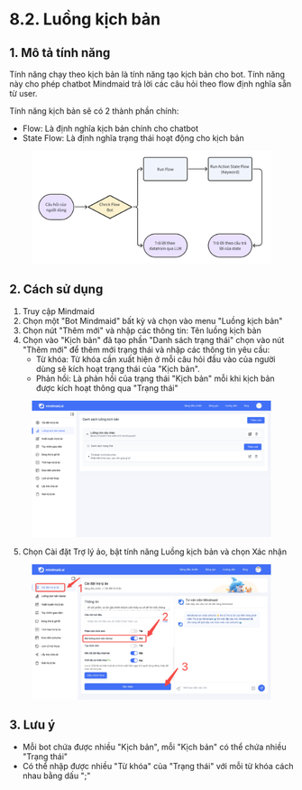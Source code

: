 # 8.2. Luồng kịch bản

## 1. Mô tả tính năng

Tính năng chạy theo kịch bản là tính năng tạo kịch bản cho bot. Tính năng này cho phép chatbot Mindmaid trả lời các câu hỏi theo flow định nghĩa sẵn từ user.

Tính năng kịch bản sẽ có 2 thành phần chính:

* Flow: Là định nghĩa kịch bản chính cho chatbot
* State Flow: Là định nghĩa trạng thái hoạt động cho kịch bản

<figure><img src="../../.gitbook/assets/image (3) (1) (1).png" alt=""><figcaption></figcaption></figure>



## 2. Cách sử dụng

1. Truy cập Mindmaid
2. Chọn một "Bot Mindmaid" bất kỳ và chọn vào menu "Luồng kịch bản"
3. Chọn nút "Thêm mới" và nhập các thông tin: Tên luồng kịch bản
4. Chọn vào "Kịch bản" đã tạo phần "Danh sách trạng thái" chọn vào nút "Thêm mới" để thêm mới trạng thái và nhập các thông tin yêu cầu:
   * Từ khóa: Từ khóa cần xuất hiện ở mỗi câu hỏi đầu vào của người dùng sẽ kích hoạt trạng thái của "Kịch bản".
   * Phản hồi: Là phản hồi của trạng thái "Kịch bản" mỗi khi kịch bản được kích hoạt thông qua "Trạng thái"

<figure><img src="../../.gitbook/assets/image (4) (1).png" alt=""><figcaption></figcaption></figure>

5. Chọn Cài đặt Trợ lý ảo, bật tính năng Luồng kịch bản và chọn Xác nhận

<figure><img src="../../.gitbook/assets/image (5) (1).png" alt=""><figcaption></figcaption></figure>



## 3. Lưu ý

* Mỗi bot chứa được nhiều "Kịch bản", mỗi "Kịch bản" có thể chứa nhiều "Trạng thái"
* Có thể nhập được nhiều "Từ khóa" của "Trạng thái" với mỗi từ khóa cách nhau bằng dấu ";"
